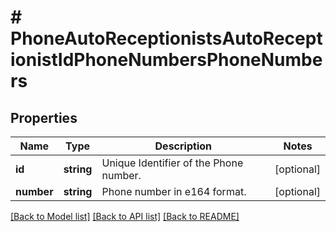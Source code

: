# # PhoneAutoReceptionistsAutoReceptionistIdPhoneNumbersPhoneNumbers

## Properties

Name | Type | Description | Notes
------------ | ------------- | ------------- | -------------
**id** | **string** | Unique Identifier of the Phone number. | [optional] 
**number** | **string** | Phone number in e164 format. | [optional] 

[[Back to Model list]](../../README.md#documentation-for-models) [[Back to API list]](../../README.md#documentation-for-api-endpoints) [[Back to README]](../../README.md)


